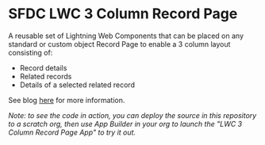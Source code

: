 # SFDC LWC 3 Column Record Page

A reusable set of Lightning Web Components that can be placed on any standard or custom object Record Page to enable a 3 column layout consisting of:
- Record details
- Related records
- Details of a selected related record

See blog [here](https://alexscroggins.medium.com/salesforce-lwc-3-column-record-page-e48baf3c3b36) for more information.

*Note: to see the code in action, you can deploy the source in this repository to a scratch org, then use App Builder in your org to launch the "LWC 3 Column Record Page App" to try it out.*